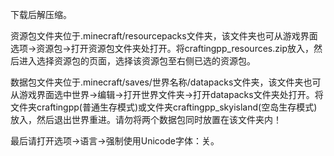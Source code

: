 下载后解压缩。

资源包文件夹位于.minecraft/resourcepacks文件夹，该文件夹也可从游戏界面选项->资源包->打开资源包文件夹处打开。将craftingpp_resources.zip放入，然后进入选择资源包的页面，选择该资源包至右侧已选的资源包。

数据包文件夹位于.minecraft/saves/世界名称/datapacks文件夹，该文件夹也可从游戏界面选中世界->编辑->打开世界文件夹->打开datapacks文件夹处打开。将文件夹craftingpp(普通生存模式)或文件夹craftingpp_skyisland(空岛生存模式)放入，然后退出世界重进。请勿将两个数据包同时放置在该文件夹内！

最后请打开选项->语言->强制使用Unicode字体：关。 
